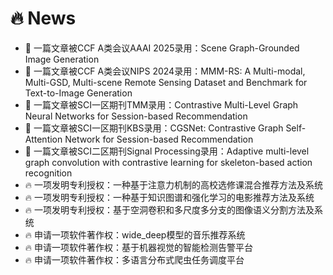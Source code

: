 # 🔥 News
- 🎉 一篇文章被CCF A类会议AAAI 2025录用：Scene Graph-Grounded Image Generation
- 🎉 一篇文章被CCF A类会议NIPS 2024录用：MMM-RS: A Multi-modal, Multi-GSD, Multi-scene Remote Sensing Dataset and Benchmark for Text-to-Image Generation
- 🎉 一篇文章被SCI一区期刊TMM录用：Contrastive Multi-Level Graph Neural Networks for Session-based Recommendation
- 🎉 一篇文章被SCI一区期刊KBS录用：CGSNet: Contrastive Graph Self-Attention Network for Session-based Recommendation
- 🎉 一篇文章被SCI二区期刊Signal Processing录用：Adaptive multi-level graph convolution with contrastive learning for skeleton-based action recognition
- 🔥 一项发明专利授权：一种基于注意力机制的高校选修课混合推荐方法及系统
- 🔥 一项发明专利授权：一种基于知识图谱和强化学习的电影推荐方法及系统
- 🔥 一项发明专利授权：基于空洞卷积和多尺度多分支的图像语义分割方法及系统
- 🔥 申请一项软件著作权：wide_deep模型的音乐推荐系统
- 🔥 申请一项软件著作权：基于机器视觉的智能检测告警平台
- 🔥 申请一项软件著作权：多语言分布式爬虫任务调度平台
